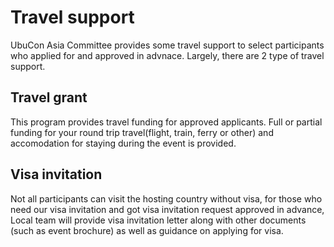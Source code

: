 # Travel support
UbuCon Asia Committee provides some travel support to select participants who applied for and approved in advnace. Largely, there are 2 type of travel support.

## Travel grant
This program provides travel funding for approved applicants. Full or partial funding for your round trip travel(flight, train, ferry or other) and accomodation for staying during the event is provided.

## Visa invitation
Not all participants can visit the hosting country without visa, for those who need our visa invitation and got visa invitation request approved in advance, Local team will provide visa invitation letter along with other documents (such as event brochure) as well as guidance on applying for visa.   